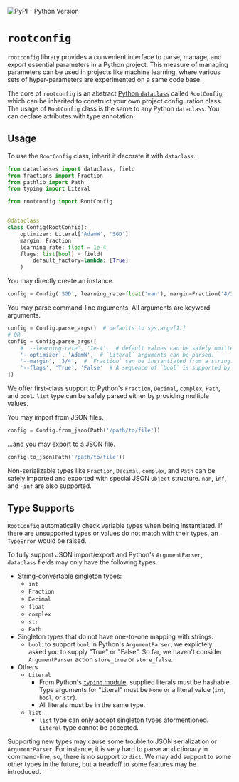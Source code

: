 ![PyPI - Python Version](https://img.shields.io/pypi/pyversions/rootconfig)

# `rootconfig`

`rootconfig` library provides a convenient interface to parse, manage,
and export essential parameters in a Python project.
This measure of managing parameters can be used in projects like machine learning,
where various sets of hyper-parameters are experimented on a same code base.

The core of `rootconfig` is an abstract [Python `dataclass`](https://docs.python.org/library/dataclasses.html)
called `RootConfig`, which can be inherited to construct your own project configuration class.
The usage of `RootConfig` class is the same to any Python `dataclass`.
You can declare attributes with type annotation.

## Usage

To use the `RootConfig` class, inherit it decorate it with `dataclass`.

```python
from dataclasses import dataclass, field
from fractions import Fraction
from pathlib import Path
from typing import Literal

from rootconfig import RootConfig


@dataclass
class Config(RootConfig):
    optimizer: Literal['AdamW', 'SGD']
    margin: Fraction
    learning_rate: float = 1e-4
    flags: list[bool] = field(
        default_factory=lambda: [True]
    )
```

You may directly create an instance.

```python
config = Config('SGD', learning_rate=float('nan'), margin=Fraction('4/3'), flags=[False])
```

You may parse command-line arguments. All arguments are keyword arguments.

```python
config = Config.parse_args()  # defaults to sys.argv[1:]
# OR
config = Config.parse_args([
    # '--learning-rate', '1e-4',  # default values can be safely omitted.
    '--optimizer', 'AdamW',  # `Literal` arguments can be parsed.
    '--margin', '3/4',  # `Fraction` can be instantiated from a string. e.g. Fraction('3/4')
    '--flags', 'True', 'False'  # A sequence of `bool` is supported by its Python literal.
])
```

We offer first-class support to Python's `Fraction`, `Decimal`, `complex`, `Path`, and `bool`.
`list` type can be safely parsed either by providing multiple values.

You may import from JSON files.

```python
config = Config.from_json(Path('/path/to/file'))
```

...and you may export to a JSON file.

```python
config.to_json(Path('/path/to/file'))
```

Non-serializable types like `Fraction`, `Decimal`, `complex`, and `Path`
can be safely imported and exported with special JSON `Object` structure.
`nan`, `inf`, and `-inf` are also supported.

## Type Supports

`RootConfig` automatically check variable types when being instantiated.
If there are unsupported types or values do not match with their types,
an `TypeError` would be raised.

To fully support JSON import/export and Python's `ArgumentParser`,
`dataclass` fields may only have the following types.

- String-convertable singleton types:
  - `int`
  - `Fraction`
  - `Decimal`
  - `float`
  - `complex`
  - `str`
  - `Path`
- Singleton types that do not have one-to-one mapping with strings:
  - `bool`: to support `bool` in Python's `ArgumentParser`,
    we explictely asked you to supply "True" or "False".
    So far, we haven't consider `ArgumentParser` action `store_true` or `store_false`.
- Others
  - `Literal`
    - From Python's [`typing` module](https://docs.python.org/3.10/library/typing.html#typing.Literal),
      supplied literals must be hashable.
      Type arguments for "Literal" must be `None` or a literal value (`int`, `bool`, or `str`).
    - All literals must be in the same type.
  - `list`
    - `list` type can only accept singleton types aformentioned. `Literal` type cannot be accepted.

Supporting new types may cause some trouble to JSON serialization or `ArgumentParser`.
For instance, it is very hard to parse an dictionary in command-line,
so, there is no support to `dict`.
We may add support to some other types in the future,
but a treadoff to some features may be introduced.
